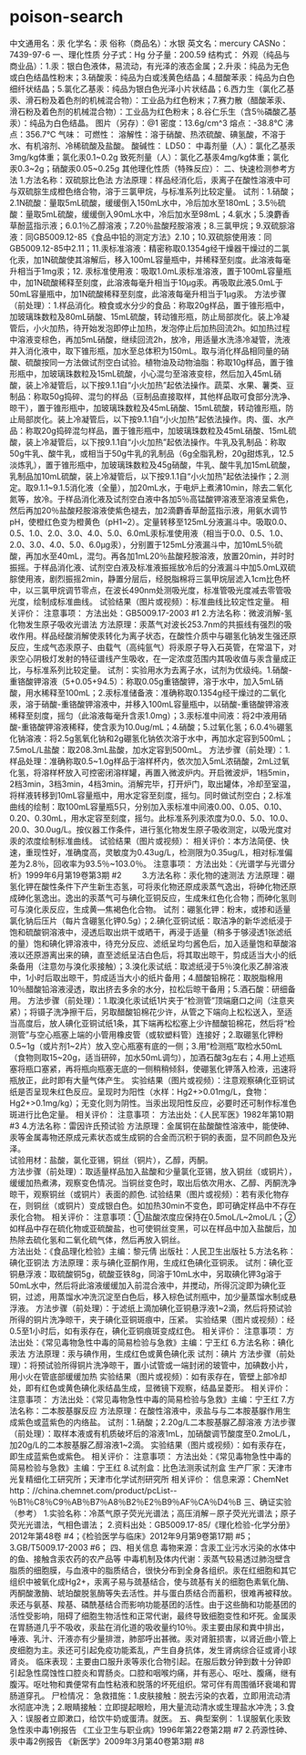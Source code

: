 poison-search
=============
中文通用名：汞
化学名：汞
俗称（商品名）：水银
英文名：mercury
CASNo：7439-97-6
一、理化性质
分子式：Hg
分子量：200.59
结构式：
外观（纯品与商业品）：1.汞：银白色液体，易流动，有光泽的液态金属；2.升汞：纯品为无色或白色结晶性粉末；3.硝酸汞：纯品为白或浅黄色结晶；4.醋酸苯汞：纯品为白色细纤状结晶；5.氯化乙基汞：纯品为银白色光泽小片状结晶；6.西力生（氯化乙基汞、滑石粉及着色剂的机械混合物）：工业品为红色粉末；7.赛力散（醋酸苯汞、滑石粉及着色剂的机械混合物）：工业品为红色粉末；8.谷仁乐生（含5％磷酸乙基汞）：纯品为白色结晶。
图片（另存）：@1
密度：13.6g/cm^3
熔点：-38.8℃
沸点：356.7℃
气味：
可燃性：
溶解性：溶于硝酸、热浓硫酸、碘氢酸，不溶于水、有机溶剂、冷稀硫酸及盐酸。
酸碱性：
LD50：
中毒剂量（人）：氯化乙基汞3mg/kg体重；氯化汞0.1~0.2g
致死剂量（人）：氯化乙基汞4mg/kg体重；氯化汞0.3~2g；硝酸汞0.05~0.25g
其他理化性质（特殊反应）：
二、快速检测参考方法
1.方法名称：双硫腙比色法
方法原理：样品经消化后，汞离子在酸性溶液中可与双硫腙生成橙色络合物，溶于三氯甲烷，与标准系列比较定量。
试剂：1.硝酸；2.1N硫酸：量取5mL硫酸，缓缓倒入150mL水中，冷后加水至180mL；3.5％硫酸：量取5mL硫酸，缓缓倒入90mL水中，冷后加水至98mL；4.氨水；5.溴麝香草酚蓝指示液；6.0.1％乙醇溶液；7.20％盐酸羟胺溶液；8.三氯甲烷；9.双硫腙溶液：同GB5009.12-85《食品中铅的测定方法》2.10；10.双硫腙使用液：同GB5009.12-85中2.11；11.汞标准溶液：精密称取0.1354g经干燥器干燥过的二氯化汞，加1N硫酸使其溶解后，移入100mL容量瓶中，并稀释至刻度。此溶液每毫升相当于1mg汞；12. 汞标准使用液：吸取1.0mL汞标准溶液，置于100mL容量瓶中，加1N硫酸稀释至刻度，此溶液每毫升相当于10μg汞。再吸取此液5.0mL于50mL容量瓶中，加1N硫酸稀释至刻度，此溶液每毫升相当于1μg汞。
方法步骤（前处理）：1.样品消化。粮食或水分少的食品：称取20g样品，置于锥形瓶中，加玻璃珠数粒及80mL硝酸、15mL硫酸，转动锥形瓶，防止局部炭化。装上冷凝管后，小火加热，待开始发泡即停止加热，发泡停止后加热回流2h。如加热过程中溶液变棕色，再加5mL硝酸，继续回流2h，放冷，用适量水洗涤冷凝管，洗液并入消化液中，取下锥形瓶，加水至总体积为150mL。取与消化样品相同量的硝酸、硫酸按同一方法做试剂空白试验。植物油及动物油脂：称取10g样品，置于锥形瓶中，加玻璃珠数粒及15mL硫酸，小心混匀至溶液变棕，然后加入45mL硝酸，装上冷凝管后，以下按9.1.1自“小火加热”起依法操作。蔬菜、水果、薯类、豆制品：称取50g捣碎、混匀的样品（豆制品直接取样，其他样品取可食部分洗净、晾干），置于锥形瓶中，加玻璃珠数粒及45mL硝酸、15mL硫酸，转动锥形瓶，防止局部炭化。装上冷凝管后，以下按9.1.1自“小火加热”起依法操作。肉、蛋、水产品：称取20g捣碎混匀样品，置于锥形瓶中，加玻璃珠数粒及45mL硝酸、15mL硫酸，装上冷凝管后，以下按9.1.1自“小火加热”起依法操作。牛乳及乳制品：称取50g牛乳、酸牛乳，或相当于50g牛乳的乳制品（6g全脂乳粉，20g甜炼乳，12.5淡炼乳），置于锥形瓶中，加玻璃珠数粒及45g硝酸，牛乳、酸牛乳加15mL硫酸，乳制品加10mL硫酸，装上冷凝管后，以下按9.1.1自“小火加热”起依法操作；2.测定。取9.1.1~9.1.5消化液（全量），加20mL水，于电炉上煮沸10min，除去二氧化氮等，放冷。于样品消化液及试剂空白液中各加5％高锰酸钾溶液至溶液呈紫色，然后再加20％盐酸羟胺溶液使紫色褪去，加2滴麝香草酚蓝指示液，用氨水调节pH，使橙红色变为橙黄色（pH1~2）。定量转移至125mL分液漏斗中。吸取0.0、0.5、1.0、2.0、3.0、4.0、5.0、6.0mL汞标准使用液（相当于0.0、0.5、1.0、2.0、3.0、4.0、5.0、6.0μg汞），分别置于125mL分液漏斗中，加10mL5％硫酸，再加水至40mL，混匀。再各加1mL20％盐酸羟胺溶液，放置20min，并时时振摇。于样品消化液、试剂空白液及标准液振摇放冷后的分液漏斗中加5.0mL双硫腙使用液，剧烈振摇2min，静置分层后，经脱脂棉将三氯甲烷层滤入1cm比色杯中，以三氯甲烷调节零点，在波长490nm处测吸光度，标准管吸光度减去零管吸光度，绘制成标准曲线。
试验结果（图片或视频）：标准曲线比较定性定量。
相关评价：
注意事项：
方法出处：GB5009.17-2003 #1
2.方法名称：微波消解-氢化物发生原子吸收光谱法
方法原理：汞蒸气对波长253.7nm的共振线有强烈的吸收作用。样品经酸消解使汞转化为离子状态，在酸性介质中与硼氢化钠发生强还原反应，生成气态汞原子、由载气（高纯氩气）将汞原子导入石英管，在常温下，对汞空心阴极灯发射的特征谱线产生吸收，在一定浓度范围内其吸收值与汞含量成正比，与标准系列比较定量。
试剂：实验用水为去离子水，试剂为优级纯。1.硝酸-重铬酸钾溶液（5+0.05+94.5）：称取0.05g重铬酸钾，溶于水中，加入5mL硝酸，用水稀释至100mL；2.汞标准储备液：准确称取0.1354g经干燥过的二氧化汞，溶于硝酸-重铬酸钾溶液中，并移入100mL容量瓶中，以硝酸-重铬酸钾溶液稀释至刻度，摇匀（此溶液每毫升含汞1.0mg）；3.汞标准中间液：将2中液用硝酸-重铬酸钾溶液稀释，使含汞为10.0ug/mL；4.硝酸；5.过氧化氢；6.0.4％硼氢化钠溶液：将2.5g氢氧化钠和2g硼氢化钠依次溶于水中，再加水定容到500mL；7.5moL/L盐酸：取208.3mL盐酸，加水定容到500mL。
方法步骤（前处理）：1.样品处理：准确称取0.5~1.0g样品于溶样杯内，依次加入5mL浓硝酸，2mL过氧化氢，将溶样杯放入可控密闭溶样罐，再置入微波炉内。开启微波炉，1档5min，2档3min，3档3min，4档3min。消解完毕，打开炉门，取出罐体，冷却至室温，将样液转移到10mL容量瓶中，用水定容至刻度，摇匀。同时做试剂空白；2.标准曲线的绘制：取100mL容量瓶5只，分别加入汞标准中间液0.00、0.05、0.10、0.20、0.30mL，用水定容至刻度，摇匀。此标准系列汞浓度为0.0、5.0、10.0、20.0、30.0ug/L。按仪器工作条件，进行氢化物发生原子吸收测定，以吸光度对汞的浓度绘制标准曲线。
试验结果（图片或视频）：
相关评价：本方法简便、快速，重现性好，准确度高，灵敏度为0.43ug/L，检测限为0.35ug/L，相对标准偏差为2.8％，回收率为93.5％~103.0％。
注意事项：
方法出处：《光谱学与光谱分析》1999年6月第19卷第3期 #2 　　
3.方法名称：汞化物的速测法
方法原理：硼氢化钾在酸性条件下产生新生态氢，可将汞化物还原成汞蒸气逸出，将砷化物还原成砷化氢逸出。逸出的汞蒸气可与碘化亚铜反应，生成朱红色化合物；而砷化氢则可与溴化汞反应，生成黄—焦褐色化合物。
试剂：硼氢化钾：粉末，或掺和适量氯化钠后压片（每片含硼氢化钾0.5g）；2.碘化亚铜试纸：取洁净的新华滤纸浸于饱和硫酸铜溶液中，浸透后取出烘干或晒干，再浸于适量（稍多于够浸透1张滤纸的量）饱和碘化钾溶液中，待充分反应、滤纸呈均匀酱色后，加入适量饱和草酸溶液以还原游离出来的碘，直至滤纸呈洁白色后，将其取出晾干，剪成适当大小的纸条备用（注意勿与溴化汞接触）；3.溴化汞试纸：取滤纸浸于5％溴化汞乙醉溶液中，1小时后取出晾干，剪成适当大小的纸片备用；4.醋酸铅棉花：取脱脂棉用10％醋酸铅溶液浸透，取出挤去多余的水分，拉松后晾干备用；5.酒石酸：研细备用。
方法步骤（前处理）：1.取溴化汞试纸1片夹于“检测管”顶端磨口之间（注意夹紧）；将镊子洗净擦干后，另取醋酸铅棉花少许，从管之下端向上松松送入，至适当高度后，放人碘化亚铜试纸1条，其下端再松松塞上少许醋酸铅棉花，然后将“检测管”与空心瓶塞上端的小管用橡皮管（或软塑料管）连接好；2.取硼氢化钾粉0.5~1g（或片剂1~2片）放入空心瓶塞有底的一侧；3.用“检测瓶”取检水50mL（食物则取15~20g，适当研碎，加水50mL调匀），加酒石酸3g左右；4.用上述瓶塞将瓶口塞紧，再将瓶向瓶塞无底的一侧稍稍倾斜，使硼氢化钾落入检液，迅速将瓶放正，此时即有大量气体产生。
实验结果（图片或视频）：注意观察碘化亚铜试纸是否呈现朱红色反应。呈现时为阳性（水样：Hg2+>0.01mg/L，食物：Hg2+>0.1mg/kg）；无变化则为阴性。当汞出现阳性反应，必要时还可制作标准色斑进行比色定量。
相关评价：
注意事项：
方法出处：《人民军医》1982年第10期 #3
4.方法名称：雷因许氏预试验
方法原理：金属铜在盐酸酸性溶液中，能使砷、汞等金属毒物还原成元素状态或生成铜的合金而沉积于铜的表面，显不同颜色及光泽。               
试验用材：盐酸，氯化亚锡，铜丝（铜片），乙醇，丙酮。			
方法步骤（前处理）：取适量样品加入盐酸和少量氯化亚锡，放入铜丝（或铜片），缓缓加热煮沸，观察变色情况。当铜丝变色时，取出后依次用水、乙醇、丙酮洗净晾干，观察铜丝（或铜片）表面的颜色.
试验结果（图片或视频）：若有汞化物存在，则铜丝（或铜片）变成银白色。如加热30min不变色，即可确定样品中不存在汞化合物。
相关评价：
注意事项：①盐酸浓度应保持在0.5moL/L~2moL/L；②如样品中存在硫化物或亚硫酸盐，也可使铜丝变黑，可以在样品中加入盐酸后，加热除去硫化氢和二氧化硫气体，然后再放入铜丝。            
方法出处：《食品理化检验》主编：黎元倩 出版社：人民卫生出版社
5.方法名称：碘化亚铜法
方法原理：汞与碘化亚酮作用，生成红色碘化亚铜汞。
试剂：碘化亚铜悬浮液：取硫酸铜5g，硫酸亚铁8g，同溶于10mL水中，另取碘化钾3g溶于50mL水中，然后将此溶液缓缓加入前混合液中，并搅动，所得沉淀即为碘化亚铜，过滤，用蒸馏水冲洗沉淀至白色后，移入棕色试剂瓶中，加少量蒸馏水制成悬浮液。
方法步骤（前处理）：于滤纸上滴加碘化亚铜悬浮液1~2滴，然后将预试验所得的铜片洗净晾干，夹于碘化亚铜斑痕中，压紧。
实验结果（图片或视频）：经0.5至1小时后，如有汞存在，碘化亚铜痕斑变成红色。
相关评价：
注意事项：
方法出处：《常见毒物急性中毒的简易检验与急救》主编：宁王红
6.方法名称：碘化汞法
方法原理：汞与碘作用，生成红色或黄色碘化汞
试剂：碘片
方法步骤（前处理）：将预试验所得铜片洗净晾干，置小试管或一端封闭的玻管中，加碘数小片，用小火在管底部缓缓加热
实验结果（图片或视频）：如有汞存在，管壁上部冷却处，即有红色或黄色碘化汞结晶生成，显微镜下观察，结晶呈菱形。
相关评价：
注意事项：
方法出处：《常见毒物急性中毒的简易检验与急救》主编：宁王红
7.方法名称：二本胺基脲反应
方法原理：在酸性溶液中，汞盐与与二本胺基脲作用生成紫色或蓝紫色的内络盐。
试剂：1.硝酸；2.20g/L二本胺基脲乙醇溶液
方法步骤（前处理）：取样本液或有机质破坏后的溶液1mL，加硝酸调节酸度至0.2moL/L，加20g/L的二本胺基脲乙醇溶液1~2滴。
实验结果（图片或视频）：如有汞存在，即生成蓝紫色或紫色。
相关评价：
注意事项：
方法出处：《常见毒物急性中毒的简易检验与急救》主编：宁王红
8.试剂盒：比色法测汞试剂盒
生产厂家：天津市光复精细化工研究所；天津市化学试剂研究所 
相关评价：
信息来源：ChemNet http：//china.chemnet.com/product/pcList--％B1％C8％C9％AB％B7％A8％B2％E2％B9％AF％CA％D4％B
三、确证实验（参考）
1.实验名称：冷蒸气原子荧光光谱法；高压消解－原子荧光光谱法；原子荧光光谱法，气相色谱法；
2.资料出处：GB5009.17-85/《理化检验-化学分册》2012年第48卷 #4；《检验医学与临床》2012年9月第9卷第17期 #5；3.GB/T5009.17-2003 #6；
四、相关信息
毒物来源：含汞工业污水污染的水体中的鱼、接触含汞农药的农产品等
中毒机制及体内代谢：汞蒸气较易透过肺泡壁含脂质的细胞膜，与血液中的脂质结合，很快分布到全身各组织。汞在红细胞和其它组织中被氧化成Hg2+，汞离子易与巯基结合，使与巯基有关的细胞色素氧化酶、丙酮酸激酶、琥珀酸脱氢酶等失去活性。并与蛋白质结合而蓄积，很难再被释放。汞还与氨基、羧基、磷酰基结合而影响功能基团的活性。由于这些酶和功能基团的活性受影响，阻碍了细胞生物活性和正常代谢，最终导致细胞变性和坏死。金属汞在胃肠道几乎不吸收，汞盐在消化道的吸收量约10％。汞主要由尿和粪中排出，唾液、乳汁、汗液亦有少量排泄，肺部呼出甚微。汞对肾脏损害，以肾近曲小管上皮细胞为主。汞还可引起免疫功能紊乱，产生自身抗体，发生肾病综合征或肾小球肾炎。
临床表现：主要由口服升汞等汞化合物引起。在服后数分钟到数十分钟即引起急性腐蚀性口腔炎和胃肠炎。口腔和咽喉灼痛，并有恶心、呕吐、腹痛，继有腹泻。呕吐物和粪便常有血性粘液和脱落的坏死组织。常可伴有周围循环衰竭和胃肠道穿孔。
尸检情况：
急救措施：1.皮肤接触：脱去污染的衣着，立即用流动清水彻底冲洗；2.眼睛接触：立即提起眼睑，用大量流动清水或生理盐水冲洗；3.食入：误服者立即漱口，给饮牛奶或蛋清。就医。
五、典型案例：
1.误服氧化汞致急性汞中毒1例报告 《工业卫生与职业病》1996年第22卷第2期 #7
2.药源性砷、汞中毒2例报告 《新医学》2009年3月第40卷第3期 #8
